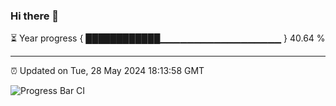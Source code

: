 ### Hi there 👋

⏳ Year progress { ████████████▁▁▁▁▁▁▁▁▁▁▁▁▁▁▁▁▁▁ } 40.64 %

---

⏰ Updated on Tue, 28 May 2024 18:13:58 GMT

![Progress Bar CI](https://github.com/liununu/liununu/workflows/Progress%20Bar%20CI/badge.svg)
